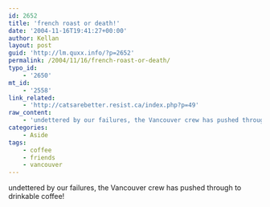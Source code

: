 ```yaml
---
id: 2652
title: 'french roast or death!'
date: '2004-11-16T19:41:27+00:00'
author: Kellan
layout: post
guid: 'http://lm.quxx.info/?p=2652'
permalink: /2004/11/16/french-roast-or-death/
typo_id:
    - '2650'
mt_id:
    - '2558'
link_related:
    - 'http://catsarebetter.resist.ca/index.php?p=49'
raw_content:
    - 'undettered by our failures, the Vancouver crew has pushed through to drinkable coffee!'
categories:
    - Aside
tags:
    - coffee
    - friends
    - vancouver
---
```


undettered by our failures, the Vancouver crew has pushed through to drinkable coffee!